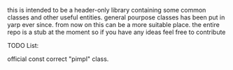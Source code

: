 this is intended to be a header-only library containing some common classes and other useful entities. general pourpose classes has been put in yarp ever since. from now on this can be a more suitable place. the entire repo is a stub at the moment so if you have any ideas feel free to contribute

TODO List:

official const correct "pimpl" class.
